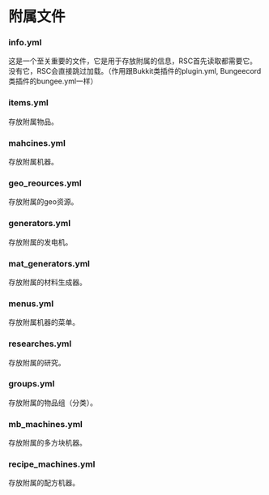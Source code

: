 # 附属文件

### info.yml <a href="#info.yml" id="info.yml"></a>

这是一个至关重要的文件，它是用于存放附属的信息，RSC首先读取都需要它。没有它，RSC会直接跳过加载。（作用跟Bukkit类插件的plugin.yml, Bungeecord类插件的bungee.yml一样）

### items.yml <a href="#items.yml" id="items.yml"></a>

存放附属物品。

### mahcines.yml <a href="#mahcines.yml" id="mahcines.yml"></a>

存放附属机器。

### geo\_reources.yml <a href="#geo_reources.yml" id="geo_reources.yml"></a>

存放附属的geo资源。

### generators.yml <a href="#generators.yml" id="generators.yml"></a>

存放附属的发电机。

### mat\_generators.yml <a href="#mat_generators.yml" id="mat_generators.yml"></a>

存放附属的材料生成器。

### menus.yml <a href="#menus.yml" id="menus.yml"></a>

存放附属机器的菜单。

### researches.yml <a href="#researches.yml" id="researches.yml"></a>

存放附属的研究。

### groups.yml <a href="#groups.yml" id="groups.yml"></a>

存放附属的物品组（分类）。

### mb\_machines.yml

存放附属的多方块机器。

### recipe\_machines.yml

存放附属的配方机器。
